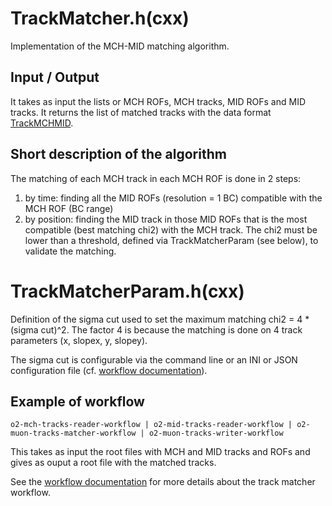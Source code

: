 <!-- doxy
\page refDetectorsMUONMatching Matching
/doxy -->

# TrackMatcher.h(cxx)

Implementation of the MCH-MID matching algorithm.

## Input / Output

It takes as input the lists or MCH ROFs, MCH tracks, MID ROFs and MID tracks. It returns the list of matched tracks with the data format [TrackMCHMID](../../../DataFormats/Reconstruction/include/ReconstructionDataFormats/TrackMCHMID.h).

## Short description of the algorithm

The matching of each MCH track in each MCH ROF is done in 2 steps:
1) by time: finding all the MID ROFs (resolution = 1 BC) compatible with the MCH ROF (BC range)
2) by position: finding the MID track in those MID ROFs that is the most compatible (best matching chi2) with the MCH track. The chi2 must be lower than a threshold, defined via TrackMatcherParam (see below), to validate the matching.

# TrackMatcherParam.h(cxx)

Definition of the sigma cut used to set the maximum matching chi2 = 4 * (sigma cut)^2. The factor 4 is because the matching is done on 4 track parameters (x, slopex, y, slopey).

The sigma cut is configurable via the command line or an INI or JSON configuration file (cf. [workflow documentation](../Workflow/README.md)).

## Example of workflow

`o2-mch-tracks-reader-workflow | o2-mid-tracks-reader-workflow | o2-muon-tracks-matcher-workflow | o2-muon-tracks-writer-workflow`

This takes as input the root files with MCH and MID tracks and ROFs and gives as ouput a root file with the matched tracks.

See the [workflow documentation](../Workflow/README.md) for more details about the track matcher workflow.
